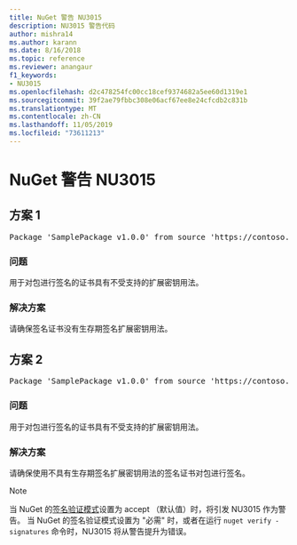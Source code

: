 ```yaml
---
title: NuGet 警告 NU3015
description: NU3015 警告代码
author: mishra14
ms.author: karann
ms.date: 8/16/2018
ms.topic: reference
ms.reviewer: anangaur
f1_keywords:
- NU3015
ms.openlocfilehash: d2c478254fc00cc18cef9374682a5ee60d1319e1
ms.sourcegitcommit: 39f2ae79fbbc308e06acf67ee8e24cfcdb2c831b
ms.translationtype: MT
ms.contentlocale: zh-CN
ms.lasthandoff: 11/05/2019
ms.locfileid: "73611213"
---
```

# <a name="nuget-warning-nu3015"></a>NuGet 警告 NU3015

## <a name="scenario-1"></a>方案 1

<pre>Package 'SamplePackage v1.0.0' from source 'https://contoso.com/index.json': The lifetime signing EKU in the primary signature's certificate is not supported.</pre>

### <a name="issue"></a>问题

用于对包进行签名的证书具有不受支持的扩展密钥用法。


### <a name="solution"></a>解决方案

请确保签名证书没有生存期签名扩展密钥用法。



## <a name="scenario-2"></a>方案 2

<pre>Package 'SamplePackage v1.0.0' from source 'https://contoso.com/index.json': The lifetime signing EKU in the signing certificate is not supported.</pre>

### <a name="issue"></a>问题

用于对包进行签名的证书具有不受支持的扩展密钥用法。


### <a name="solution"></a>解决方案

请确保使用不具有生存期签名扩展密钥用法的签名证书对包进行签名。


> [!Note]
> 当 NuGet 的[签名验证模式](https://docs.microsoft.com/nuget/consume-packages/installing-signed-packages#configure-package-signature-requirements)设置为 accept （默认值）时，将引发 NU3015 作为警告。 当 NuGet 的签名验证模式设置为 "必需" 时，或者在运行 `nuget verify -signatures` 命令时，NU3015 将从警告提升为错误。 
